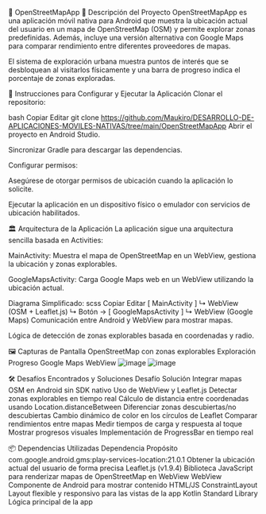 📍 OpenStreetMapApp
📝 Descripción del Proyecto
OpenStreetMapApp es una aplicación móvil nativa para Android que muestra la ubicación actual del usuario en un mapa de OpenStreetMap (OSM) y permite explorar zonas predefinidas.
Además, incluye una versión alternativa con Google Maps para comparar rendimiento entre diferentes proveedores de mapas.

El sistema de exploración urbana muestra puntos de interés que se desbloquean al visitarlos físicamente y una barra de progreso indica el porcentaje de zonas exploradas.


🚀 Instrucciones para Configurar y Ejecutar la Aplicación
Clonar el repositorio:

bash
Copiar
Editar
git clone https://github.com/Maukiro/DESARROLLO-DE-APLICACIONES-MOVILES-NATIVAS/tree/main/OpenStreetMapApp
Abrir el proyecto en Android Studio.

Sincronizar Gradle para descargar las dependencias.

Configurar permisos:

Asegúrese de otorgar permisos de ubicación cuando la aplicación lo solicite.

Ejecutar la aplicación en un dispositivo físico o emulador con servicios de ubicación habilitados.


🏛️ Arquitectura de la Aplicación
La aplicación sigue una arquitectura sencilla basada en Activities:

MainActivity:
Muestra el mapa de OpenStreetMap en un WebView, gestiona la ubicación y zonas explorables.

GoogleMapsActivity:
Carga Google Maps web en un WebView utilizando la ubicación actual.

Diagrama Simplificado:
scss
Copiar
Editar
[ MainActivity ]
   ↳ WebView (OSM + Leaflet.js)
   ↳ Botón → [ GoogleMapsActivity ]
                ↳ WebView (Google Maps)
Comunicación entre Android y WebView para mostrar mapas.

Lógica de detección de zonas explorables basada en coordenadas y radio.

🖼️ Capturas de Pantalla
OpenStreetMap con zonas explorables	Exploración Progreso	Google Maps WebView
![image](https://github.com/user-attachments/assets/6b636767-f377-4691-b042-478b085dd324)
![image](https://github.com/user-attachments/assets/2b58c2bc-c9bd-4f81-8d76-45eea1b0fbc6)



🛠️ Desafíos Encontrados y Soluciones
Desafío	Solución
Integrar mapas OSM en Android sin SDK nativo	Uso de WebView y Leaflet.js
Detectar zonas explorables en tiempo real	Cálculo de distancia entre coordenadas usando Location.distanceBetween
Diferenciar zonas descubiertas/no descubiertas	Cambio dinámico de color en los círculos de Leaflet
Comparar rendimientos entre mapas	Medir tiempos de carga y respuesta al toque
Mostrar progresos visuales	Implementación de ProgressBar en tiempo real


📦 Dependencias Utilizadas
Dependencia	Propósito
com.google.android.gms:play-services-location:21.0.1	Obtener la ubicación actual del usuario de forma precisa
Leaflet.js (v1.9.4)	Biblioteca JavaScript para renderizar mapas de OpenStreetMap en WebView
WebView	Componente de Android para mostrar contenido HTML/JS
ConstraintLayout	Layout flexible y responsivo para las vistas de la app
Kotlin Standard Library	Lógica principal de la app
